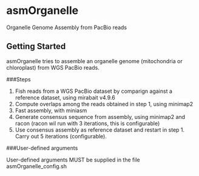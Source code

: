 # asmOrganelle

Organelle Genome Assembly from PacBio reads

## Getting Started

asmOrganelle tries to assemble an organelle genome (mitochondria or chloroplast) from WGS PacBio reads.

###Steps

1. Fish reads from a WGS PacBio dataset by comparign against a reference dataset, using mirabait v4.9.6
2. Compute overlaps among the reads obtained in step 1, using minimap2
3. Fast assembly, with miniasm
4. Generate consensus sequence from assembly, using minimap2 and racon (racon wil run with 3 iterations, this is configurable)
5. Use consensus assembly as reference dataset and restart in step 1. Carry out 5 iterations (configurable).

###User-defined arguments

User-defined arguments MUST be supplied in the file asmOrganelle_config.sh
